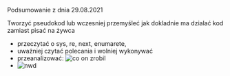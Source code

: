 Podsumowanie z dnia 29.08.2021

Tworzyć pseudokod lub wczesniej przemyśleć jak dokladnie ma dzialać kod zamiast pisać na żywca
* przeczytać o sys, re, next, enumarete,
* uważniej czytać polecania i wolniej wykonywać
* przeanalizować: ![co on zrobil](https://user-images.githubusercontent.com/26582944/131258373-2b329d40-e2c0-47bc-b163-1d47d3358664.png)
* ![nwd](https://user-images.githubusercontent.com/26582944/131258534-8d300e36-9585-4120-875a-689d5b74ed86.png)
